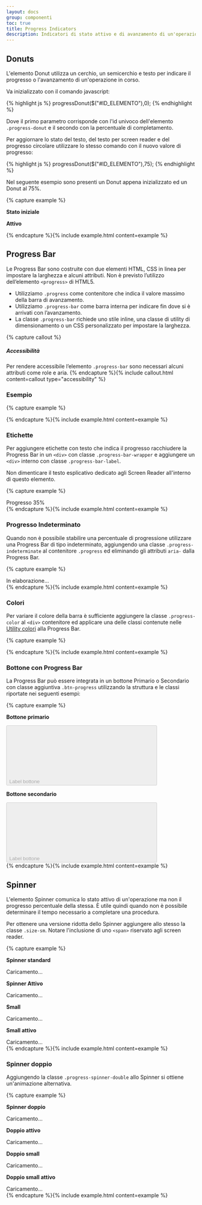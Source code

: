 ```yaml
---
layout: docs
group: componenti
toc: true
title: Progress Indicators
description: Indicatori di stato attivo e di avanzamento di un'operazione
---
```


<script>
	//attiva donuts
	document.addEventListener("DOMContentLoaded", function() {
		progressDonut($("#DonutProgress1"),0);
		progressDonut($("#DonutProgress2"),75);
	})
</script>

## Donuts

L'elemento Donut utilizza un cerchio, un semicerchio e testo per indicare il progresso o l'avanzamento di un'operazione in corso.

Va inizializzato con il comando javascript:

{% highlight js %}
  progressDonut($("#ID_ELEMENTO"),0);
{% endhighlight %}

Dove il primo parametro corrisponde con l'id univoco dell'elemento `.progress-donut` e il secondo con la percentuale di completamento.

Per aggiornare lo stato del testo, del testo per screen reader e del progresso circolare utilizzare lo stesso comando con il nuovo valore di progresso:

{% highlight js %}
  progressDonut($("#ID_ELEMENTO"),75);
{% endhighlight %}

Nel seguente esempio sono presenti un Donut appena inizializzato ed un Donut al 75%.

{% capture example %}
<div class="container">
	<div class="row">
		<div class="col-12 col-sm-6">
			<p><strong>Stato iniziale</strong></p>
			<div class="progress-donut-wrapper">
				<div id="DonutProgress1" class="progress-donut"></div>
				<span class="sr-only"></span>
			</div>
		</div>
		<div class="col-12 col-sm-6">
			<p><strong>Attivo</strong></p>
			<div class="progress-donut-wrapper">
				<div id="DonutProgress2" class="progress-donut"></div>
				<span class="sr-only"></span>
			</div>
		</div>
	</div>
</div>
{% endcapture %}{% include example.html content=example %}

## Progress Bar

Le Progress Bar sono costruite con due elementi HTML, CSS in linea per impostare la larghezza e alcuni attributi. Non è previsto l’utilizzo dell’elemento `<progress>` di HTML5.

- Utilizziamo `.progress` come contenitore che indica il valore massimo della barra di avanzamento.
- Utilizziamo `.progress-bar` come barra interna per indicare fin dove si è arrivati con l’avanzamento.
- La classe `.progress-bar` richiede uno stile inline, una classe di utility di dimensionamento o un CSS personalizzato per impostare la larghezza.

{% capture callout %}
##### Accessibilità

Per rendere accessibile l’elemento `.progress-bar` sono necessari alcuni attributi come role e aria.
{% endcapture %}{% include callout.html content=callout type="accessibility" %}

### Esempio

{% capture example %}
<div class="progress">
	<div class="progress-bar" role="progressbar" style="width: 50%" aria-valuenow="50" aria-valuemin="0" aria-valuemax="100"></div>
</div>
{% endcapture %}{% include example.html content=example %}

### Etichette

Per aggiungere etichette con testo che indica il progresso racchiudere la Progress Bar in un `<div>` con classe `.progress-bar-wrapper` e aggiungere un `<div>` interno con classe `.progress-bar-label`.

Non dimenticare il testo esplicativo dedicato agli Screen Reader all'interno di questo elemento.  

{% capture example %}
<div class="progress-bar-wrapper">
	<div class="progress-bar-label"><span class="sr-only">Progresso </span>35%</div>
	<div class="progress">
		<div class="progress-bar" role="progressbar" style="width: 50%" aria-valuenow="50" aria-valuemin="0" aria-valuemax="100"></div>
	</div>
</div>
{% endcapture %}{% include example.html content=example %}

### Progresso Indeterminato

Quando non è possibile stabilire una percentuale di progressione utilizzare una Progress Bar di tipo indeterminato, aggiungendo una classe `.progress-indeterminate` al contenitore `.progress` ed eliminando gli attributi `aria-` dalla Progress Bar.

{% capture example %}
<div class="progress progress-indeterminate">
	<span class="sr-only">In elaborazione...</span>
	<div class="progress-bar" role="progressbar"></div>
</div>
{% endcapture %}{% include example.html content=example %}

### Colori

Per variare il colore della barra è sufficiente aggiungere la classe `.progress-color` al `<div>` contenitore ed applicare una delle classi contenute nelle <a href="{{ site.baseurl }}/docs/utilities/colori/#colore-di-sfondo">Utility colori</a> alla Progress Bar.

{% capture example %}
<div class="progress progress-color">
	<div class="progress-bar bg-success" role="progressbar" style="width: 25%" aria-valuenow="25" aria-valuemin="0" aria-valuemax="100"></div>
</div>
<div class="progress progress-color">
	<div class="progress-bar bg-info" role="progressbar" style="width: 33%" aria-valuenow="33" aria-valuemin="0" aria-valuemax="100"></div>
</div>
<div class="progress progress-color">
	<div class="progress-bar bg-warning" role="progressbar" style="width: 50%" aria-valuenow="50" aria-valuemin="0" aria-valuemax="100"></div>
</div>
<div class="progress progress-color">
	<div class="progress-bar bg-danger" role="progressbar" style="width: 66%" aria-valuenow="66" aria-valuemin="0" aria-valuemax="100"></div>
</div>
{% endcapture %}{% include example.html content=example %}

### Bottone con Progress Bar

La Progress Bar può essere integrata in un bottone Primario o Secondario con classe aggiuntiva `.btn-progress` utilizzando la struttura e le classi riportate nei seguenti esempi:

{% capture example %}

<div class="container">
	<div class="row">
		<div class="col-12 col-sm-6">
			<p><strong>Bottone primario</strong></p>
			<button type="button" class="btn btn-primary btn-progress disabled" disabled>
			Label bottone <svg class="icon icon-light"><use xlink:href="{{ site.baseurl }}/dist/svg/sprite.svg#it-github"></use></svg>
			<span class="progress">
				<span class="progress-bar" role="progressbar" style="width: 50%" aria-valuenow="50" aria-valuemin="0" aria-valuemax="100"></span>
			</span>
			</button>
		</div>
		<div class="col-12 col-sm-6">
			<p><strong>Bottone secondario</strong></p>
			<button type="button" class="btn btn-secondary btn-progress disabled" disabled>
			Label bottone <svg class="icon icon-light"><use xlink:href="{{ site.baseurl }}/dist/svg/sprite.svg#it-github"></use></svg>
			<span class="progress">
				<span class="progress-bar" role="progressbar" style="width: 50%" aria-valuenow="50" aria-valuemin="0" aria-valuemax="100"></span>
			</span>
			</button>
		</div>
	</div>
</div>
{% endcapture %}{% include example.html content=example %}

## Spinner

L'elemento Spinner comunica lo stato attivo di un'operazione ma non il progresso percentuale della stessa. È utile quindi quando non è possibile determinare il tempo necessario a completare una procedura.

Per ottenere una versione ridotta dello Spinner aggiungere allo stesso la classe `.size-sm`. Notare l'inclusione di uno `<span>` riservato agli screen reader.

{% capture example %}
<div class="container">
	<div class="row">
		<div class="col-6 col-lg-3">
			<p class="mb-3"><strong>Spinner standard</strong></p>
			<div class="progress-spinner">
				<span class="sr-only">Caricamento...</span>
			</div>
		</div>
		<div class="col-6 col-lg-3">
			<p class="mb-3"><strong>Spinner Attivo</strong></p>
			<div class="progress-spinner progress-spinner-active">
				<span class="sr-only">Caricamento...</span>
			</div>
		</div>
		<div class="col-6 col-lg-3 mt-3 mt-lg-0">
			<p class="mb-3"><strong>Small</strong></p>
			<div class="progress-spinner size-sm">
				<span class="sr-only">Caricamento...</span>
			</div>
		</div>
		<div class="col-6 col-lg-3 mt-3 mt-lg-0">
			<p class="mb-3"><strong>Small attivo</strong></p>
			<div class="progress-spinner progress-spinner-active size-sm">
				<span class="sr-only">Caricamento...</span>
			</div>
		</div>
	</div>
</div>
{% endcapture %}{% include example.html content=example %}

### Spinner doppio

Aggiungendo la classe `.progress-spinner-double` allo Spinner si ottiene un'animazione alternativa.

{% capture example %}
<div class="container">
	<div class="row">
		<div class="col-6 col-lg-3">
			<p class="mb-3"><strong>Spinner doppio</strong></p>
			<div class="progress-spinner progress-spinner-double">
				<div class="progress-spinner-inner"></div>
				<div class="progress-spinner-inner"></div>
				<span class="sr-only">Caricamento...</span>
			</div>
		</div>
		<div class="col-6 col-lg-3">
			<p class="mb-3"><strong>Doppio attivo</strong></p>
			<div class="progress-spinner progress-spinner-double progress-spinner-active">
				<div class="progress-spinner-inner"></div>
				<div class="progress-spinner-inner"></div>
				<span class="sr-only">Caricamento...</span>
			</div>
		</div>
		<div class="col-6 col-lg-3 mt-3 mt-lg-0">
			<p class="mb-3"><strong>Doppio small</strong></p>
			<div class="progress-spinner progress-spinner-double size-sm">
				<div class="progress-spinner-inner"></div>
				<div class="progress-spinner-inner"></div>
				<span class="sr-only">Caricamento...</span>
			</div>
		</div>
		<div class="col-6 col-lg-3 mt-3 mt-lg-0">
			<p class="mb-3"><strong>Doppio small attivo</strong></p>
			<div class="progress-spinner progress-spinner-double size-sm progress-spinner-active">
				<div class="progress-spinner-inner"></div>
				<div class="progress-spinner-inner"></div>
				<span class="sr-only">Caricamento...</span>
			</div>
		</div>
	</div>
</div>
{% endcapture %}{% include example.html content=example %}
